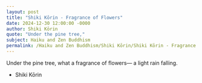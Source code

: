 ```yaml
---
layout: post
title: "Shiki Kōrin - Fragrance of Flowers"
date: 2024-12-30 12:00:00 -0000
author: Shiki Kōrin
quote: "Under the pine tree,"
subject: Haiku and Zen Buddhism
permalink: /Haiku and Zen Buddhism/Shiki Kōrin/Shiki Kōrin - Fragrance of Flowers
---
```


Under the pine tree,
what a fragrance of flowers—
a light rain falling.

- Shiki Kōrin
